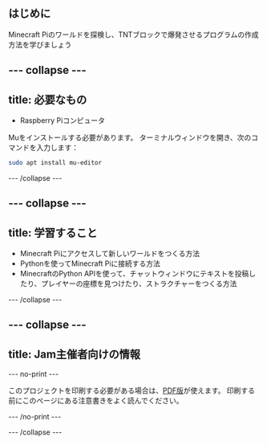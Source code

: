 ## はじめに

Minecraft Piのワールドを探検し、TNTブロックで爆発させるプログラムの作成方法を学びましょう

--- collapse ---
---
title: 必要なもの
---

- Raspberry Piコンピュータ

Muをインストールする必要があります。 ターミナルウィンドウを開き、次のコマンドを入力します：

```bash
sudo apt install mu-editor
```

--- /collapse ---

--- collapse ---
---
title: 学習すること
---

- Minecraft Piにアクセスして新しいワールドをつくる方法
- Pythonを使ってMinecraft Piに接続する方法
- MinecraftのPython APIを使って、チャットウィンドウにテキストを投稿したり、プレイヤーの座標を見つけたり、ストラクチャーをつくる方法

--- /collapse ---

--- collapse ---
---
title: Jam主催者向けの情報
---

--- no-print ---

このプロジェクトを印刷する必要がある場合は、[PDF版](https://github.com/raspberrypilearning/jam-worksheets/raw/master/pdf/Minecraft-TNT.pdf)が使えます。 印刷する前にこのページにある注意書きをよく読んでください。

--- /no-print ---

--- /collapse ---